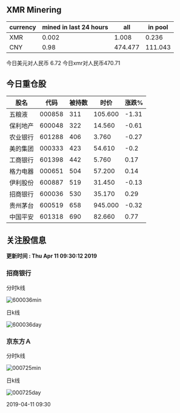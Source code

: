 ## XMR Minering

|currency|mined in last 24 hours|all|in pool|
|---|---|---|---|
|XMR|0.002|1.008|0.236|
|CNY|0.98|474.477|111.043|

今日美元对人民币 6.72	今日xmr对人民币470.71


## 今日重仓股 

|股名|代码|被持数|时价|涨跌%|
|---|---|---|---|---|
|五粮液|000858|311|105.600|-1.31|
|保利地产|600048|322|14.560|-0.61|
|农业银行|601288|406|3.760|-0.27|
|美的集团|000333|423|54.610|-0.2|
|工商银行|601398|442|5.760|0.17|
|格力电器|000651|504|57.200|0.14|
|伊利股份|600887|519|31.450|-0.13|
|招商银行|600036|530|35.170|0.29|
|贵州茅台|600519|658|945.000|-0.32|
|中国平安|601318|690|82.660|0.77|

## 关注股信息
**更新时间 : Thu Apr 11 09:30:12 2019**
### 招商银行 
分时k线

![600036min](http://image.sinajs.cn/newchart/min/n/sh600036.gif)

日k线

![600036day](http://image.sinajs.cn/newchart/daily/n/sh600036.gif)

### 京东方Ａ 
分时k线

![000725min](http://image.sinajs.cn/newchart/min/n/sz000725.gif)

日k线

![000725day](http://image.sinajs.cn/newchart/daily/n/sz000725.gif)

2019-04-11 09:30